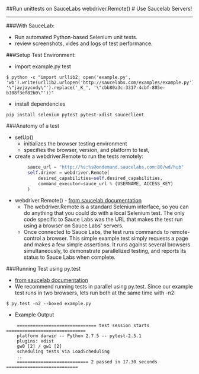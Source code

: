 ##Run unittests on SauceLabs
webdriver.Remote()   # Use Saucelab Servers!
___________________

###With SauceLab:
- Run automated Python-based Selenium unit tests.
- review screenshots, vides and logs of test performance.


###Setup Test Environment:
- import example.py test
```
$ python -c "import urllib2; open('example.py', 'wb').write(urllib2.urlopen('http://saucelabs.com/examples/example.py').read().replace('_U_', '\"jayjaycody\"').replace('_K_', '\"cbb80a3c-3317-4cbf-885e-b108f3ef82b0\"'))"
```

- install dependencies
```
pip install selenium pytest pytest-xdist sauceclient
```

###Anatomy of a test
- setUp()
  - initializes the browser testing environment 
  - specifies the browser, version, and platform to test, 
- create a webdriver.Remote to run the tests remotely:

```python
        sauce_url = "http://%s:%s@ondemand.saucelabs.com:80/wd/hub"
        self.driver = webdriver.Remote(
            desired_capabilities=self.desired_capabilities,
            command_executor=sauce_url % (USERNAME, ACCESS_KEY)
        )
```
- webdriver.Remote() - [from saucelab documentation](https://saucelabs.com/docs/onboarding)
    - The webdriver.Remote is a standard Selenium interface, so you can do anything that you could do with a local Selenium test. The only code specific to Sauce Labs was the URL that makes the test run using a browser on Sauce Labs' servers. 
    - Once connected to Sauce Labs, the test runs commands to remote-control a browser. This simple example test simply requests a page and makes a few simple assertions. It runs against several browsers simultaneously, to demonstrate parallelized testing, and reports its status to Sauce Labs when complete.

###Running Test using py.test 
- [from saucelab documentation](https://saucelabs.com/docs/onboarding)
- We recommend running tests in parallel using py.test. Since our example test runs in two browsers, lets run both at the same time with -n2:

```
$ py.test -n2 --boxed example.py
```
- Example Output
```
    ============================== test session starts ==============================
    platform darwin -- Python 2.7.5 -- pytest-2.5.1
    plugins: xdist
    gw0 [2] / gw1 [2]
    scheduling tests via LoadScheduling
    ..
    =========================== 2 passed in 17.30 seconds ===========================
```